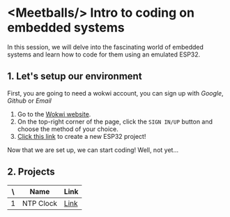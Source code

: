 # \<Meetballs/\> Intro to coding on embedded systems

In this session, we will delve into the fascinating world of embedded systems and learn how to code for them using an emulated ESP32.

## 1. Let's setup our environment

First, you are going to need a wokwi account, you can sign up with *Google*, *Github* or *Email*

1. Go to the [Wokwi website](https://wokwi.com).
2. On the top-right corner of the page, click the `SIGN IN/UP` button and choose the method of your choice.
3. [Click this link](https://wokwi.com/projects/new/esp32) to create a new ESP32 project!

Now that we are set up, we can start coding! Well, not yet...

## 2. Projects

| \ | Name | Link |
| ----- | ----------- | ----------- |
| 1 | NTP Clock | [Link](https://github.com/zinixyt/meetballs-embedded-workshop/blob/main/Projects/simple-web-server/README.md) |